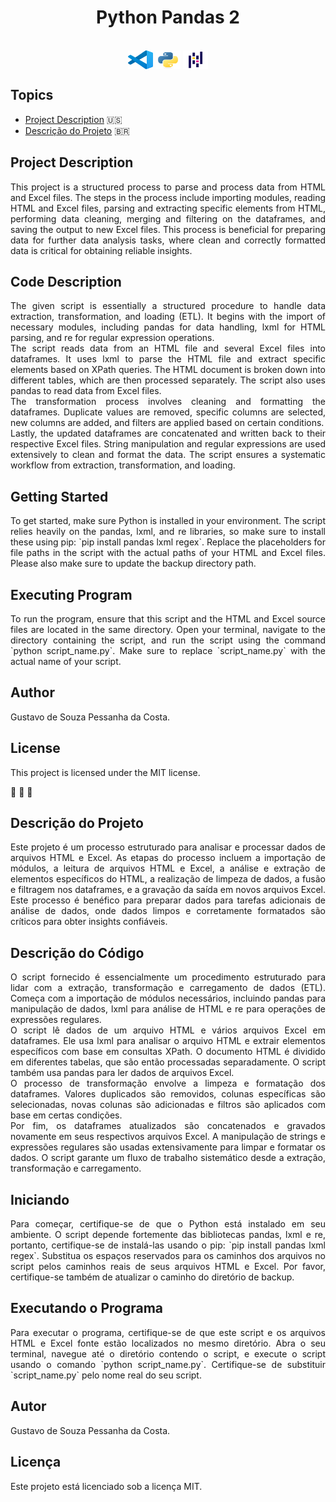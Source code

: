 <h1 align="center"> Python Pandas 2 </h1>
<div dir="auto" align="center">
  <br>
  <a target="_blank" rel="noopener noreferrer nofollow" href="https://raw.githubusercontent.com/devicons/devicon/master/icons/vscode/vscode-original.svg"><img align="center" alt="Gustavo-VSCode" height="30" width="40" src="https://raw.githubusercontent.com/devicons/devicon/master/icons/vscode/vscode-original.svg" style="max-width: 100%;"></a>
  <a target="_blank" rel="noopener noreferrer nofollow" href="https://raw.githubusercontent.com/devicons/devicon/master/icons/python/python-original.svg"><img align="center" alt="Gustavo-Python" height="30" width="40" src="https://raw.githubusercontent.com/devicons/devicon/master/icons/python/python-original.svg" style="max-width: 100%;"></a>
  <a target="_blank" rel="noopener noreferrer nofollow" href="https://raw.githubusercontent.com/devicons/devicon/master/icons/pandas/pandas-original.svg"><img align="center" alt="Gustavo-Pandas" height="30" width="40" src="https://raw.githubusercontent.com/devicons/devicon/master/icons/pandas/pandas-original.svg" style="max-width: 100%;"></a>
</br>
</div>

## Topics
* [Project Description](#project-description) :us:
* [Descrição do Projeto](#descrição-do-projeto) :brazil:
  
## Project Description
<p align="justify">
This project is a structured process to parse and process data from HTML and Excel files. The steps in the process include importing modules, reading HTML and Excel files, parsing and extracting specific elements from HTML, performing data cleaning, merging and filtering on the dataframes, and saving the output to new Excel files. This process is beneficial for preparing data for further data analysis tasks, where clean and correctly formatted data is critical for obtaining reliable insights.
</p>

## Code Description
<p align="justify">
The given script is essentially a structured procedure to handle data extraction, transformation, and loading (ETL). It begins with the import of necessary modules, including pandas for data handling, lxml for HTML parsing, and re for regular expression operations. 
<br>
The script reads data from an HTML file and several Excel files into dataframes. It uses lxml to parse the HTML file and extract specific elements based on XPath queries. The HTML document is broken down into different tables, which are then processed separately. The script also uses pandas to read data from Excel files.
<br>
The transformation process involves cleaning and formatting the dataframes. Duplicate values are removed, specific columns are selected, new columns are added, and filters are applied based on certain conditions. 
<br>
Lastly, the updated dataframes are concatenated and written back to their respective Excel files. String manipulation and regular expressions are used extensively to clean and format the data. The script ensures a systematic workflow from extraction, transformation, and loading.
</p>

## Getting Started
<p align="justify">
To get started, make sure Python is installed in your environment. The script relies heavily on the pandas, lxml, and re libraries, so make sure to install these using pip: `pip install pandas lxml regex`. Replace the placeholders for file paths in the script with the actual paths of your HTML and Excel files. Please also make sure to update the backup directory path.
</p>

## Executing Program
<p align="justify"> 
To run the program, ensure that this script and the HTML and Excel source files are located in the same directory. Open your terminal, navigate to the directory containing the script, and run the script using the command `python script_name.py`. Make sure to replace `script_name.py` with the actual name of your script.
</p>

## Author
<p align="justify"> Gustavo de Souza Pessanha da Costa. 
</p>

## License
<p align="justify"> This project is licensed under the MIT license. 
</p>

:small_orange_diamond: :small_orange_diamond: :small_orange_diamond:

## Descrição do Projeto
<p align="justify">
Este projeto é um processo estruturado para analisar e processar dados de arquivos HTML e Excel. As etapas do processo incluem a importação de módulos, a leitura de arquivos HTML e Excel, a análise e extração de elementos específicos do HTML, a realização de limpeza de dados, a fusão e filtragem nos dataframes, e a gravação da saída em novos arquivos Excel. Este processo é benéfico para preparar dados para tarefas adicionais de análise de dados, onde dados limpos e corretamente formatados são críticos para obter insights confiáveis.
</p>

## Descrição do Código
<p align="justify">
O script fornecido é essencialmente um procedimento estruturado para lidar com a extração, transformação e carregamento de dados (ETL). Começa com a importação de módulos necessários, incluindo pandas para manipulação de dados, lxml para análise de HTML e re para operações de expressões regulares.
<br>
O script lê dados de um arquivo HTML e vários arquivos Excel em dataframes. Ele usa lxml para analisar o arquivo HTML e extrair elementos específicos com base em consultas XPath. O documento HTML é dividido em diferentes tabelas, que são então processadas separadamente. O script também usa pandas para ler dados de arquivos Excel.
<br>
O processo de transformação envolve a limpeza e formatação dos dataframes. Valores duplicados são removidos, colunas específicas são selecionadas, novas colunas são adicionadas e filtros são aplicados com base em certas condições.
<br>
Por fim, os dataframes atualizados são concatenados e gravados novamente em seus respectivos arquivos Excel. A manipulação de strings e expressões regulares são usadas extensivamente para limpar e formatar os dados. O script garante um fluxo de trabalho sistemático desde a extração, transformação e carregamento.
</p>

## Iniciando
<p align="justify">
Para começar, certifique-se de que o Python está instalado em seu ambiente. O script depende fortemente das bibliotecas pandas, lxml e re, portanto, certifique-se de instalá-las usando o pip: `pip install pandas lxml regex`. Substitua os espaços reservados para os caminhos dos arquivos no script pelos caminhos reais de seus arquivos HTML e Excel. Por favor, certifique-se também de atualizar o caminho do diretório de backup.
</p>

## Executando o Programa
<p align="justify">
Para executar o programa, certifique-se de que este script e os arquivos HTML e Excel fonte estão localizados no mesmo diretório. Abra o seu terminal, navegue até o diretório contendo o script, e execute o script usando o comando `python script_name.py`. Certifique-se de substituir `script_name.py` pelo nome real do seu script.
</p>

## Autor
<p align="justify"> Gustavo de Souza Pessanha da Costa.
</p>

## Licença
<p align="justify"> Este projeto está licenciado sob a licença MIT.
</p>
